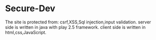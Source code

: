 # Secure-Dev

The site is protected from:                                                                                                       csrf,XSS,Sql injection,input validation.
server side is written in java with play 2.5 framework. client side is written in html,css,JavaScript.

